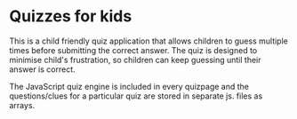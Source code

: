 # Quizzes for kids
This is a child friendly quiz application that allows children to guess multiple times before submitting the correct answer. 
The quiz is designed to minimise child's frustration, so children can keep guessing until their answer is correct. 


The JavaScript quiz engine is included in every quizpage and the questions/clues for a particular quiz are stored in separate js. files as arrays.


